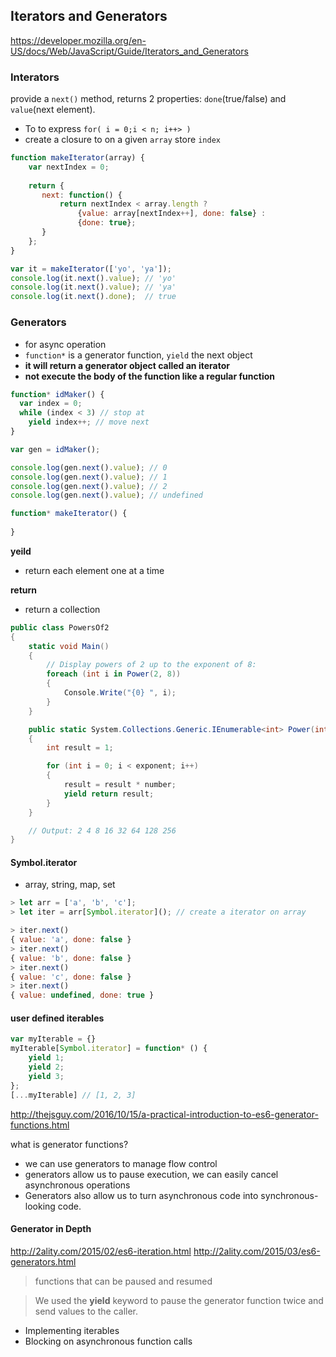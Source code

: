 Iterators and Generators
---------------------

https://developer.mozilla.org/en-US/docs/Web/JavaScript/Guide/Iterators_and_Generators


### Interators

provide a `next()` method, returns 2 properties: `done`(true/false) and `value`(next element). 
- To to express `for( i = 0;i < n; i++> )`
- create a closure to on a given `array` store `index`


```js
function makeIterator(array) {
    var nextIndex = 0;
    
    return {
       next: function() {
           return nextIndex < array.length ?
               {value: array[nextIndex++], done: false} :
               {done: true};
       }
    };
}

var it = makeIterator(['yo', 'ya']);
console.log(it.next().value); // 'yo'
console.log(it.next().value); // 'ya'
console.log(it.next().done);  // true
```

### Generators
- for async operation
- `function*` is a generator function, `yield` the next object
- **it will return a generator object called an iterator**
- **not execute the body of the function like a regular function**

```js
function* idMaker() {
  var index = 0;
  while (index < 3) // stop at
    yield index++; // move next
}

var gen = idMaker();

console.log(gen.next().value); // 0
console.log(gen.next().value); // 1
console.log(gen.next().value); // 2
console.log(gen.next().value); // undefined
```

```js
function* makeIterator() {
  
}

```

**yeild**
- return each element one at a time

**return**
- return a collection

```cs
public class PowersOf2
{
    static void Main()
    {
        // Display powers of 2 up to the exponent of 8:
        foreach (int i in Power(2, 8))
        {
            Console.Write("{0} ", i);
        }
    }

    public static System.Collections.Generic.IEnumerable<int> Power(int number, int exponent)
    {
        int result = 1;

        for (int i = 0; i < exponent; i++)
        {
            result = result * number;
            yield return result;
        }
    }

    // Output: 2 4 8 16 32 64 128 256
}
```



#### Symbol.iterator
- array, string, map, set

```js
> let arr = ['a', 'b', 'c'];
> let iter = arr[Symbol.iterator](); // create a iterator on array

> iter.next()
{ value: 'a', done: false }
> iter.next()
{ value: 'b', done: false }
> iter.next()
{ value: 'c', done: false }
> iter.next()
{ value: undefined, done: true }

```

#### user defined iterables

```js
var myIterable = {}
myIterable[Symbol.iterator] = function* () {
    yield 1;
    yield 2;
    yield 3;
};
[...myIterable] // [1, 2, 3]
```


http://thejsguy.com/2016/10/15/a-practical-introduction-to-es6-generator-functions.html
 
what is generator functions? 
- we can use generators to manage flow control
- generators allow us to pause execution, we can easily cancel asynchronous operations
- Generators also allow us to turn asynchronous code into synchronous-looking code.



#### Generator in Depth
http://2ality.com/2015/02/es6-iteration.html
http://2ality.com/2015/03/es6-generators.html

> functions that can be paused and resumed

> We used the **yield** keyword to pause the generator function twice and send values to the caller. 

- Implementing iterables
- Blocking on asynchronous function calls


